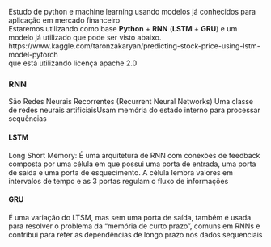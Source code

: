 <p>Estudo de python e machine learning usando modelos j&aacute; conhecidos para aplica&ccedil;&atilde;o em mercado financeiro<br />Estaremos utilizando como base <strong>Python</strong> + <strong>RNN</strong> (<strong>LSTM</strong> + <strong>GRU</strong>) e um modelo j&aacute; utilizado que pode ser visto abaixo.<br />https://www.kaggle.com/taronzakaryan/predicting-stock-price-using-lstm-model-pytorch<br />que est&aacute; utilizando licen&ccedil;a apache 2.0</p>
<h3>RNN</h3>
<p>S&atilde;o Redes Neurais Recorrentes (Recurrent Neural Networks) Uma classe de redes neurais artificiaisUsam mem&oacute;ria do estado interno para processar sequ&ecirc;ncias</p>
<h4>LSTM</h4>
<p><span style="font-weight: 400;">Long Short Memory: </span><span style="font-weight: 400;">&Eacute; uma arquitetura de RNN com conex&otilde;es de feedback c</span><span style="font-weight: 400;">omposta por uma c&eacute;lula em que possui uma porta de entrada, uma porta de sa&iacute;da e uma porta de esquecimento. </span><span style="font-weight: 400;">A c&eacute;lula lembra valores em intervalos de tempo e as 3 portas regulam o fluxo de informa&ccedil;&otilde;es</span></p>
<h4>GRU</h4>
<p><span style="font-weight: 400;">&Eacute; uma varia&ccedil;&atilde;o do LTSM, mas sem uma porta de sa&iacute;da, t</span><span style="font-weight: 400;">amb&eacute;m &eacute; usada para resolver o problema da &ldquo;mem&oacute;ria de curto prazo&rdquo;, comuns em RNNs e c</span><span style="font-weight: 400;">ontribui para reter as depend&ecirc;ncias de longo prazo nos dados sequenciais</span></p>
